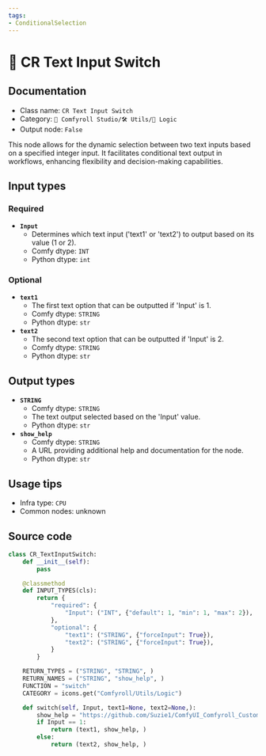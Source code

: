 ```yaml
---
tags:
- ConditionalSelection
---
```


# 🔀 CR Text Input Switch
## Documentation
- Class name: `CR Text Input Switch`
- Category: `🧩 Comfyroll Studio/🛠️ Utils/🔀 Logic`
- Output node: `False`

This node allows for the dynamic selection between two text inputs based on a specified integer input. It facilitates conditional text output in workflows, enhancing flexibility and decision-making capabilities.
## Input types
### Required
- **`Input`**
    - Determines which text input ('text1' or 'text2') to output based on its value (1 or 2).
    - Comfy dtype: `INT`
    - Python dtype: `int`
### Optional
- **`text1`**
    - The first text option that can be outputted if 'Input' is 1.
    - Comfy dtype: `STRING`
    - Python dtype: `str`
- **`text2`**
    - The second text option that can be outputted if 'Input' is 2.
    - Comfy dtype: `STRING`
    - Python dtype: `str`
## Output types
- **`STRING`**
    - Comfy dtype: `STRING`
    - The text output selected based on the 'Input' value.
    - Python dtype: `str`
- **`show_help`**
    - Comfy dtype: `STRING`
    - A URL providing additional help and documentation for the node.
    - Python dtype: `str`
## Usage tips
- Infra type: `CPU`
- Common nodes: unknown


## Source code
```python
class CR_TextInputSwitch:
    def __init__(self):
        pass

    @classmethod
    def INPUT_TYPES(cls):
        return {
            "required": {
                "Input": ("INT", {"default": 1, "min": 1, "max": 2}),
            },
            "optional": {
                "text1": ("STRING", {"forceInput": True}),
                "text2": ("STRING", {"forceInput": True}), 
            }
        }

    RETURN_TYPES = ("STRING", "STRING", )
    RETURN_NAMES = ("STRING", "show_help", )
    FUNCTION = "switch"
    CATEGORY = icons.get("Comfyroll/Utils/Logic")

    def switch(self, Input, text1=None, text2=None,):
        show_help = "https://github.com/Suzie1/ComfyUI_Comfyroll_CustomNodes/wiki/Logic-Nodes#cr-text-input-switch"
        if Input == 1:
            return (text1, show_help, )
        else:
            return (text2, show_help, )

```
